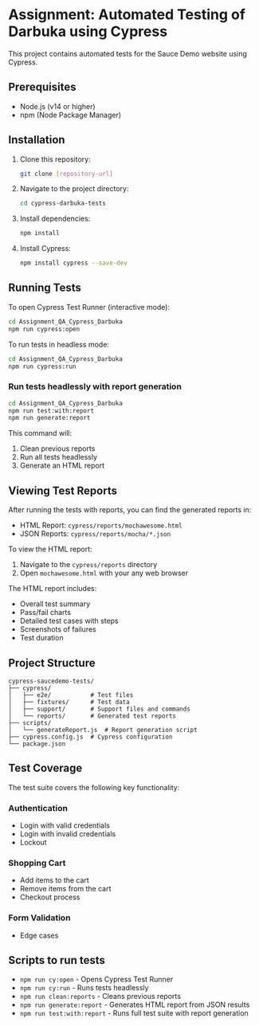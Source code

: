 # Assignment: Automated Testing of Darbuka using Cypress

This project contains automated tests for the Sauce Demo website using Cypress.

## Prerequisites

- Node.js (v14 or higher)
- npm (Node Package Manager)

## Installation

1. Clone this repository:
   ```bash
   git clone [repository-url]
   ```
2. Navigate to the project directory:
   ```bash
   cd cypress-darbuka-tests
   ```
3. Install dependencies:
   ```bash
   npm install
   ```
4. Install Cypress:
   ```bash
   npm install cypress --save-dev
   ```

## Running Tests

To open Cypress Test Runner (interactive mode):
```bash
cd Assignment_QA_Cypress_Darbuka
npm run cypress:open
```

To run tests in headless mode:
```bash
cd Assignment_QA_Cypress_Darbuka
npm run cypress:run
```

### Run tests headlessly with report generation
```bash
cd Assignment_QA_Cypress_Darbuka
npm run test:with:report
npm run generate:report
```

This command will:
1. Clean previous reports
2. Run all tests headlessly
3. Generate an HTML report

## Viewing Test Reports

After running the tests with reports, you can find the generated reports in:
- HTML Report: `cypress/reports/mochawesome.html`
- JSON Reports: `cypress/reports/mocha/*.json`

To view the HTML report:
1. Navigate to the `cypress/reports` directory
2. Open `mochawesome.html` with your any web browser

The HTML report includes:
- Overall test summary
- Pass/fail charts
- Detailed test cases with steps
- Screenshots of failures
- Test duration 

## Project Structure

```
cypress-saucedemo-tests/
├── cypress/
│   ├── e2e/           # Test files
│   ├── fixtures/      # Test data
│   ├── support/       # Support files and commands
│   └── reports/       # Generated test reports
├── scripts/
│   └── generateReport.js  # Report generation script
├── cypress.config.js  # Cypress configuration
└── package.json
```

## Test Coverage

The test suite covers the following key functionality:

### Authentication
- Login with valid credentials
- Login with invalid credentials
- Lockout

### Shopping Cart
- Add items to the cart
- Remove items from the cart
- Checkout process

### Form Validation
- Edge cases


##  Scripts to run tests

- `npm run cy:open` - Opens Cypress Test Runner
- `npm run cy:run` - Runs tests headlessly
- `npm run clean:reports` - Cleans previous reports
- `npm run generate:report` - Generates HTML report from JSON results
- `npm run test:with:report` - Runs full test suite with report generation
```   